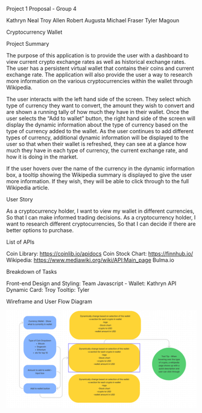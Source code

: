 Project 1 Proposal - Group 4

Kathryn Neal
Troy Allen
Robert Augusta
Michael Fraser
Tyler Magoun

Cryptocurrency Wallet

Project Summary

The purpose of this application is to provide the user with a dashboard to view current crypto exchange rates as well as historical exchange rates. The user has a persistent virtual wallet that contains their coins and current exchange rate. The application will also provide the user a way to research more information on the various cryptocurrencies within the wallet through Wikipedia.

The user interacts with the left hand side of the screen. They select which type of currency they want to convert, the amount they wish to convert and are shown a running tally of how much they have in their wallet. Once the user selects the “Add to wallet” button, the right hand side of the screen will display the dynamic information about the type of currency based on the type of currency added to the wallet. As the user continues to add different types of currency, additional dynamic information will be displayed to the user so that when their wallet is refreshed, they can see at a glance how much they have in each type of currency, the current exchange rate, and how it is doing in the market.

If the user hovers over the name of the currency in the dynamic information box, a tooltip showing the Wikipedia summary is displayed to give the user more information. If they wish, they will be able to click through to the full Wikipedia article.

User Story

As a cryptocurrency holder, I want to view my wallet in different currencies, So that I can make informed trading decisions.
As a cryptocurrency holder, I want to research different cryptocurrencies, So that I can decide if there are better options to purchase.

List of APIs 

Coin Library: https://coinlib.io/apidocs
Coin Stock Chart: https://finnhub.io/ 
Wikipedia: https://www.mediawiki.org/wiki/API:Main_page
Bulma.io

Breakdown of Tasks

Front-end Design and Styling: Team
Javascript - Wallet: Kathryn
API Dynamic Card: Troy
Tooltip: Tyler

Wireframe and User Flow Diagram

![Wireframe](./assets/img/wireframe.png)






